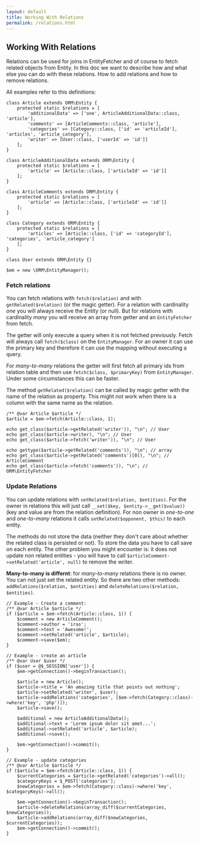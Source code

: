 ```yaml
---
layout: default
title: Working With Relations
permalink: /relations.html
---
```

## Working With Relations

Relations can be used for joins in EntityFetcher and of course to fetch related objects from Entity. In this doc we
want to describe how and what else you can do with these relations. How to add relations and how to remove relations.

All examples refer to this definitions:

```php?start_inline=true
class Article extends ORM\Entity {
    protected static $relations = [
        'additionalData' => ['one', ArticleAdditionalData::class, 'article'],
        'comments' => [ArticleComments::class, 'article'],
        'categories' => [Category::class, ['id' => 'articleId'], 'articles', 'article_category'],
        'writer' => [User::class, ['userId' => 'id']]
    ];
}

class ArticleAdditionalData extends ORM\Entity {
    protected static $relations = [
        'article' => [Article::class, ['articleId' => 'id']]
    ];
}

class ArticleComments extends ORM\Entity {
    protected static $relations = [
        'article' => [Article::class, ['articleId' => 'id']]
    ];
}

class Category extends ORM\Entity {
    protected static $relations = [
        'articles' => [Article::class, ['id' => 'categoryId'], 'categories', 'article_category']
    ];
}

class User extends ORM\Entity {}

$em = new \ORM\EntityManager();
```

### Fetch relations

You can fetch relations with `fetch($relation)` and with `getRelated($relation)` (or the magic getter). For a relation
with cardinality *one* you will always receive the Entity (or null). But for relations with cardinality *many* you will
receive an array from getter and an `EntityFetcher` from fetch.

The getter will only execute a query when it is not fetched previously. Fetch will always call `fetch($class)` on the
`EntityManager`. For an owner it can use the primary key and therefore it can use the mapping without executing a 
query.

For *many-to-many* relations the getter will first fetch all primary ids from relation table and then use
`fetch($class, $primaryKey)` from `EntityManager`.  Under some circumstances this can be faster.

The method `getRelated($relation)` can be called by magic getter with the name of the relation as property. This might
not work when there is a column with the same name as the relation.

```php?start_inline=true
/** @var Article $article */
$article = $em->fetch(Article::class, 1);

echo get_class($article->getRelated('writer')), "\n"; // User
echo get_class($article->writer), "\n"; // User
echo get_class($article->fetch('writer')), "\n"; // User

echo gettype($article->getRelated('comments')), "\n"; // array
echo get_class($article->getRelated('comments')[0]), "\n"; // ArticleComment
echo get_class($article->fetch('comments')), "\n"; // ORM\EntityFetcher
```

### Update Relations

You can update relations with `setRelated($relation, $entities)`. For the owner in relations this will just call 
`__set($key, $entity->__get($value))` (key and value are from the relation definition). For non owner in *one-to-one*
and *one-to-many* relations it calls `setRelated($opponent, $this)` to each entity.

The methods do not store the data (neither they don't care about whether the related class is persisted or not). To
store the data you have to call save on each entity. The other problem you might encounter is: it does not update non
related entities - you will have to call `$articleComment->setRelated('article', null)` to remove the writer.

**Many-to-many is differnt**: for *many-to-many* relations there is no owner. You can not just set the related entity.
So there are two other methods: `addRelations($relation, $entities)` and `deleteRelations($relation, $entities)`.

```php?start_inline=true
// Example - Create a comment:
/** @var Article $article */
if ($article = $em->fetch(Article::class, 1)) {
    $comment = new ArticleComment();
    $comment->author = 'iras';
    $comment->text = 'Awesome!';
    $comment->setRelated('article', $article);
    $comment->save($em);
}

// Example - create an article
/** @var User $user */
if ($user = @$_SESSION['user']) {
    $em->getConnection()->beginTransaction();
    
    $article = new Article();
    $article->title = 'An amazing title that points out nothing';
    $article->setRelated('writer', $user);
    $article->addRelations('categories', [$em->fetch(Category::class)->where('key', 'php')]);
    $article->save();
    
    $additional = new ArticleAdditionalData();
    $additional->text = 'Lorem ipsum dolor sit amet...';
    $additional->setRelated('article', $article);
    $additional->save();
    
    $em->getConnection()->commit();
}

// Example - update categories
/** @var Article $article */
if ($article = $em->fetch(Article::class, 1)) {
    $currentCategories = $article->getRelated('categories')->all();
    $categoryKeys = $_POST['categories'];
    $newCategories = $em->fetch(Category::class)->where('key', $categoryKeys)->all();
    
    $em->getConnection()->beginTransaction();
    $article->deleteRelations(array_diff($currentCategories, $newCategories));
    $article->addRelations(array_diff($newCategories, $currentCategories));
    $em->getConnection()->commit();
}
```
